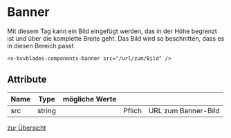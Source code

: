 
# Banner

Mit diesem Tag kann ein Bild eingefügt werden, das in der Höhe begrenzt ist und über die komplette Breite geht.
Das Bild wird so beschnitten, dass es in diesen Bereich passt

    <x-bvvblades-components-banner src="/url/zum/Bild" />


## Attribute

| Name | Type   | mögliche Werte |        |                     |
| ---- | ------ | -------------- | ------ | ------------------- |
| src  | string |                | Pflich | URL zum Banner-Bild |


[zur Übersicht](../../README.md)